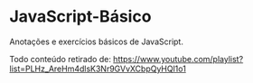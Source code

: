 # JavaScript-Básico
 Anotações e exercícios básicos de JavaScript.

 Todo conteúdo retirado de:
 https://www.youtube.com/playlist?list=PLHz_AreHm4dlsK3Nr9GVvXCbpQyHQl1o1